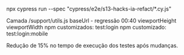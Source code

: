 npx cypress run --spec "cypress/e2e/s13-hacks-ia-refact/*.cy.js"

Camada /support/utils.js
baseUrl - regressão 00:40
viewportHeight
viewportWidth
npm customizados: test:login
npm customizado: test:login:mobile

Redução de 15% no tempo de execução dos testes após mudanças.